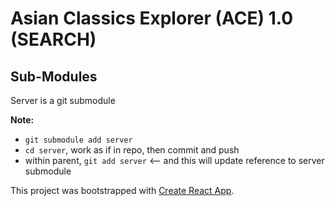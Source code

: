 # Asian Classics Explorer (ACE) 1.0 (SEARCH)

## Sub-Modules

Server is a git submodule

**Note:**

- `git submodule add server`
- `cd server`, work as if in repo, then commit and push
- within parent, `git add server` <-- and this will update reference to server submodule

This project was bootstrapped with [Create React App](https://github.com/facebook/create-react-app).

